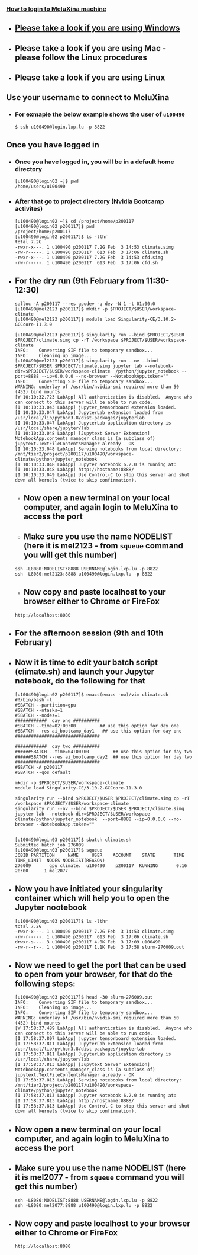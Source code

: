 ### [How to login to MeluXina machine](https://docs.lxp.lu/first-steps/quick_start/)
- ## [Please take a look if you are using Windows](https://docs.lxp.lu/first-steps/connecting/)
- ## Please take a look if you are using Mac - please follow the Linux procedures
- ## Please take a look if you are using Linux

## Use your username to connect to MeluXina
- ### For exmaple the below example shows the user of `u100490` 
  ```
  $ ssh u100490@login.lxp.lu -p 8822
  ```
## Once you have logged in
- ### Once you have logged in, you will be in a default home directory 
  ```
  [u100490@login02 ~]$ pwd
  /home/users/u100490
  ```
- ### After that go to project directory (Nvidia Bootcamp activites)
  ```
  [u100490@login02 ~]$ cd /project/home/p200117
  [u100490@login02 p200117]$ pwd
  /project/home/p200117
  [u100490@login02 p200117]$ ls -lthr
  total 7.2G
  -rwxr-x---. 1 u100490 p200117 7.2G Feb  3 14:53 climate.simg
  -rw-r-----. 1 u100490 p200117  613 Feb  3 17:06 climate.sh
  -rwxr-x---. 1 u100490 p200117 7.2G Feb  3 14:53 cfd.simg
  -rw-r-----. 1 u100490 p200117  613 Feb  3 17:06 cfd.sh
  ```
  
- ## For the dry run (9th February from 11:30-12:30)
  ```
  salloc -A p200117 --res gpudev -q dev -N 1 -t 01:00:0
  [u100490@mel2123 p200117]$ mkdir -p $PROJECT/$USER/workspace-climate
  [u100490@mel2123 p200117]$ module load Singularity-CE/3.10.2-GCCcore-11.3.0
  
  [u100490@mel2123 p200117]$ singularity run --bind $PROJECT/$USER $PROJECT/climate.simg cp -rT /workspace $PROJECT/$USER/workspace-climate
  INFO:    Converting SIF file to temporary sandbox...
  INFO:    Cleaning up image...
  [u100490@mel2123 p200117]$ singularity run --nv --bind $PROJECT/$USER $PROJECT/climate.simg jupyter lab --notebook-dir=$PROJECT/$USER/workspace-climate  /python/jupyter_notebook --port=8888 --ip=0.0.0.0 --no-browser --NotebookApp.token=""
  INFO:    Converting SIF file to temporary sandbox...
  WARNING: underlay of /usr/bin/nvidia-smi required more than 50 (452) bind mounts
  [W 10:10:32.723 LabApp] All authentication is disabled.  Anyone who can connect to this server will be able to run code.
  [I 10:10:33.043 LabApp] jupyter_tensorboard extension loaded.
  [I 10:10:33.047 LabApp] JupyterLab extension loaded from /usr/local/lib/python3.8/dist-packages/jupyterlab
  [I 10:10:33.047 LabApp] JupyterLab application directory is /usr/local/share/jupyter/lab
  [I 10:10:33.048 LabApp] [Jupytext Server Extension] NotebookApp.contents_manager_class is (a subclass of) jupytext.TextFileContentsManager already - OK
  [I 10:10:33.048 LabApp] Serving notebooks from local directory: /mnt/tier2/project/p200117/u100490/workspace-climate/python/jupyter_notebook
  [I 10:10:33.048 LabApp] Jupyter Notebook 6.2.0 is running at:
  [I 10:10:33.048 LabApp] http://hostname:8888/
  [I 10:10:33.049 LabApp] Use Control-C to stop this server and shut down all kernels (twice to skip confirmation).
  ```
  - ## Now open a new terminal on your local computer, and again login to MeluXina to access the port
  - ## Make sure you use the name NODELIST (here it is mel2123 - from `squeue` command you will get this number)
  ```
  ssh -L8080:NODELIST:8888 USERNAME@login.lxp.lu -p 8822
  ssh -L8080:mel2123:8888 u100490@login.lxp.lu -p 8822
  ```
  - ## Now copy and paste localhost to your browser either to Chrome or FireFox
  ```
  http://localhost:8080
  ```
  
- ## For the afternoon session (9th and 10th February)
- ## Now it is time to edit your batch script (climate.sh) and launch your Jupyter notebook, do the following for that 
  ```
  [u100490@login02 p200117]$ emacs(emacs -nw)/vim climate.sh
  #!/bin/bash -l
  #SBATCH --partition=gpu 
  #SBATCH --ntasks=1
  #SBATCH --nodes=1    
  ############  day one ##########
  #SBATCH --time=02:00:00         ## use this option for day one
  #SBATCH --res ai_bootcamp_day1   ## use this option for day one
  ################################
  
  ############  day two ##########
  ######SBATCH --time=04:00:00         ## use this option for day two
  ######SBATCH --res ai_bootcamp_day2  ## use this option for day two
  ################################
  #SBATCH -A p200117
  #SBATCH --qos default

  mkdir -p $PROJECT/$USER/workspace-climate
  module load Singularity-CE/3.10.2-GCCcore-11.3.0

  singularity run --bind $PROJECT/$USER $PROJECT/climate.simg cp -rT /workspace $PROJECT/$USER/workspace-climate
  singularity run --nv --bind $PROJECT/$USER $PROJECT/climate.simg jupyter lab --notebook-dir=$PROJECT/$USER/workspace-climate/python/jupyter_notebook  --port=8888 --ip=0.0.0.0 --no-browser --NotebookApp.token=""


  [u100490@login03 p200117]$ sbatch climate.sh
  Submitted batch job 276009
  [u100490@login03 p200117]$ squeue 
  JOBID PARTITION     NAME     USER    ACCOUNT    STATE       TIME   TIME_LIMIT  NODES NODELIST(REASON)
  276009       gpu climate.  u100490    p200117  RUNNING       0:16        20:00      1 mel2077
  ```
- ## Now you have initiated your singularity container which will help you to open the Jupyter nootebook
  ```
  [u100490@login03 p200117]$ ls -lthr
  total 7.2G
  -rwxr-x---. 1 u100490 p200117 7.2G Feb  3 14:53 climate.simg
  -rw-r-----. 1 u100490 p200117  613 Feb  3 17:06 climate.sh
  drwxr-s---. 3 u100490 p200117 4.0K Feb  3 17:09 u100490
  -rw-r--r--. 1 u100490 p200117 1.1K Feb  3 17:58 slurm-276009.out
  ```
- ## Now we need to get the port that can be used to open from your browser, for that do the following steps:
  ```
  [u100490@login03 p200117]$ head -30 slurm-276009.out 
  INFO:    Converting SIF file to temporary sandbox...
  INFO:    Cleaning up image...
  INFO:    Converting SIF file to temporary sandbox...
  WARNING: underlay of /usr/bin/nvidia-smi required more than 50 (452) bind mounts
  [W 17:58:37.489 LabApp] All authentication is disabled.  Anyone who can connect to this server will be able to run code.
  [I 17:58:37.807 LabApp] jupyter_tensorboard extension loaded.
  [I 17:58:37.811 LabApp] JupyterLab extension loaded from /usr/local/lib/python3.8/dist-packages/jupyterlab
  [I 17:58:37.811 LabApp] JupyterLab application directory is /usr/local/share/jupyter/lab
  [I 17:58:37.813 LabApp] [Jupytext Server Extension] NotebookApp.contents_manager_class is (a subclass of) jupytext.TextFileContentsManager already - OK
  [I 17:58:37.813 LabApp] Serving notebooks from local directory: /mnt/tier2/project/p200117/u100490/workspace-climate/python/jupyter_notebook
  [I 17:58:37.813 LabApp] Jupyter Notebook 6.2.0 is running at:
  [I 17:58:37.813 LabApp] http://hostname:8888/
  [I 17:58:37.813 LabApp] Use Control-C to stop this server and shut down all kernels (twice to skip confirmation).
  ```
- ## Now open a new terminal on your local computer, and again login to MeluXina to access the port
- ## Make sure you use the name NODELIST (here it is mel2077 - from `squeue` command you will get this number)
  ```
  ssh -L8080:NODELIST:8888 USERNAME@login.lxp.lu -p 8822
  ssh -L8080:mel2077:8888 u100490@login.lxp.lu -p 8822
  ```
- ## Now copy and paste localhost to your browser either to Chrome or FireFox
  ```
  http://localhost:8080
  ```
